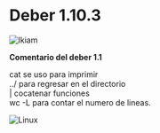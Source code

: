   
# Deber 1.10.3
![Ikiam](https://es.wikipedia.org/wiki/Universidad_Regional_Amaz%C3%B3nica_Ikiam#/media/Archivo:Logotipo_Ikiam.png)

  **Comentario del deber 1.1**

cat se uso para imprimir  
../ para regresar en el directorio  
| cocatenar funciones  
wc -L para contar el numero de lineas.  

![Linux](https://fbc232d7-a-62cb3a1a-s-sites.googlegroups.com/site/sistemasoperativoshn/familia-unix/descarga%20%282%29.jpg?attachauth=ANoY7co2VSYSuMmeFswBRkyXc_oNDDCe_SMYR7PyGwzXFNjXv3UKs0dr_nHuCrU6jCakAkBOCQriaCLvqVMfg6lFCHR6xYxnW3D1RE4a1NzTOggekOxdNamIzj87cZCJEhaJGxrwPHBYG4hR__6xC-f3ndaHS1UQcnM7GHNacUdLUhp-rIUYJlbzJX_es31F2DBzIleus8PCqdJUUMwG03sIfzWOl88NfRdjgnbpOXTLsFqxXj-s3fGcx9PSYpVe9t1wyMF6f4UT&attredirects=0)
